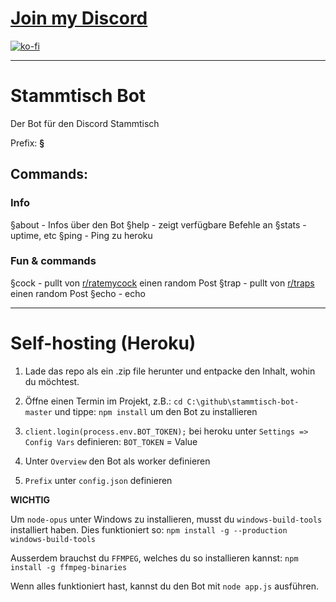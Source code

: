 # [Join my Discord](https://discord.com/invite/rErSSHT "Join my Discord")

[![ko-fi](https://www.ko-fi.com/img/githubbutton_sm.svg)](https://ko-fi.com/B0B71O84V)

------------


# Stammtisch Bot
Der Bot für den Discord Stammtisch

Prefix: **§** 

## Commands:

### Info

§about - Infos über den Bot
§help - zeigt verfügbare Befehle an
§stats - uptime, etc
§ping - Ping zu heroku

### Fun & commands

§cock - pullt von [r/ratemycock](https://old.reddit.com/r/ratemycock/ "r/ratemycock") einen random Post
§trap - pullt von [r/traps](https://old.reddit.com/r/traps "r/traps") einen random Post
§echo - echo



------------



# Self-hosting (Heroku)

1. Lade das repo als ein .zip file herunter und entpacke den Inhalt, wohin du möchtest.

2. Öffne einen Termin im Projekt, z.B.: `cd C:\github\stammtisch-bot-master`
und tippe: `npm install` um den Bot zu installieren

3. `client.login(process.env.BOT_TOKEN);` bei heroku unter `Settings => Config Vars` definieren: `BOT_TOKEN` = Value

4. Unter `Overview` den Bot als worker definieren

5. `Prefix` unter `config.json` definieren

**WICHTIG**

Um `node-opus` unter Windows zu installieren, musst du `windows-build-tools` installiert haben. Dies funktioniert so: `npm install -g --production windows-build-tools`

Ausserdem brauchst du `FFMPEG`, welches du so installieren kannst: `npm install -g ffmpeg-binaries`

Wenn alles funktioniert hast, kannst du den Bot mit `node app.js` ausführen.

